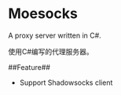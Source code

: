 Moesocks
====

A proxy server written in C#.

使用C#编写的代理服务器。

##Feature##
- Support Shadowsocks client 
